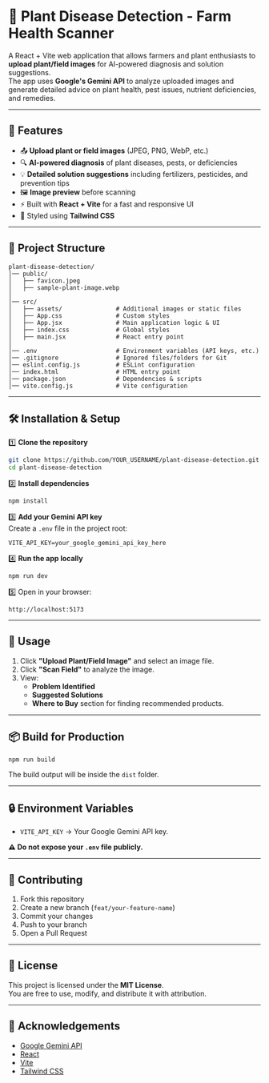# 🌿 Plant Disease Detection - Farm Health Scanner

A React + Vite web application that allows farmers and plant enthusiasts to **upload plant/field images** for AI-powered diagnosis and solution suggestions.  
The app uses **Google's Gemini API** to analyze uploaded images and generate detailed advice on plant health, pest issues, nutrient deficiencies, and remedies.

---

## 🚀 Features

- 📤 **Upload plant or field images** (JPEG, PNG, WebP, etc.)
- 🔍 **AI-powered diagnosis** of plant diseases, pests, or deficiencies
- 💡 **Detailed solution suggestions** including fertilizers, pesticides, and prevention tips
- 🖼 **Image preview** before scanning
- ⚡ Built with **React + Vite** for a fast and responsive UI
- 🎨 Styled using **Tailwind CSS**

---

## 📂 Project Structure

```
plant-disease-detection/
│── public/
│   ├── favicon.jpeg
│   ├── sample-plant-image.webp
│
│── src/
│   ├── assets/               # Additional images or static files
│   ├── App.css               # Custom styles
│   ├── App.jsx               # Main application logic & UI
│   ├── index.css             # Global styles
│   ├── main.jsx              # React entry point
│
│── .env                      # Environment variables (API keys, etc.)
│── .gitignore                # Ignored files/folders for Git
│── eslint.config.js          # ESLint configuration
│── index.html                # HTML entry point
│── package.json              # Dependencies & scripts
│── vite.config.js            # Vite configuration
```

---

## 🛠 Installation & Setup

1️⃣ **Clone the repository**
```bash
git clone https://github.com/YOUR_USERNAME/plant-disease-detection.git
cd plant-disease-detection
```

2️⃣ **Install dependencies**
```bash
npm install
```

3️⃣ **Add your Gemini API key**  
Create a `.env` file in the project root:
```env
VITE_API_KEY=your_google_gemini_api_key_here
```

4️⃣ **Run the app locally**
```bash
npm run dev
```

5️⃣ Open in your browser:
```
http://localhost:5173
```

---

## 📸 Usage

1. Click **"Upload Plant/Field Image"** and select an image file.
2. Click **"Scan Field"** to analyze the image.
3. View:
   - **Problem Identified**
   - **Suggested Solutions**
   - **Where to Buy** section for finding recommended products.

---

## 📦 Build for Production

```bash
npm run build
```

The build output will be inside the `dist` folder.

---

## 🔒 Environment Variables

- `VITE_API_KEY` → Your Google Gemini API key.

**⚠️ Do not expose your `.env` file publicly.**

---

## 🤝 Contributing

1. Fork this repository
2. Create a new branch (`feat/your-feature-name`)
3. Commit your changes
4. Push to your branch
5. Open a Pull Request

---

## 📜 License

This project is licensed under the **MIT License**.  
You are free to use, modify, and distribute it with attribution.

---

## 🙌 Acknowledgements

- [Google Gemini API](https://ai.google.dev/)
- [React](https://react.dev/)
- [Vite](https://vitejs.dev/)
- [Tailwind CSS](https://tailwindcss.com/)
